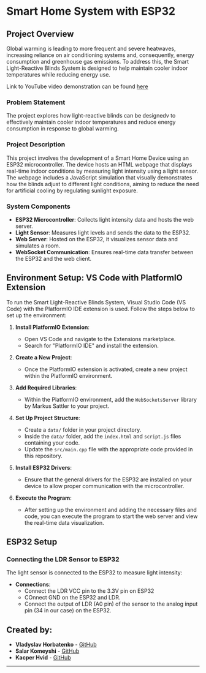 # Smart Home System with ESP32


## Project Overview

Global warming is leading to more frequent and severe heatwaves, increasing reliance on air conditioning systems and, consequently, energy consumption and greenhouse gas emissions. To address this, the Smart Light-Reactive Blinds System is designed to help maintain cooler indoor temperatures while reducing energy use.

Link to YouTube video demonstration can be found [here](https://youtu.be/vk_omHJeUeQ?si=Bxe5fRH_uR0YrgOH)

### Problem Statement
The project explores how light-reactive blinds can be designedv to effectively maintain cooler indoor temperatures and reduce energy consumption in response to global warming.

### Project Description
This project involves the development of a Smart Home Device using an ESP32 microcontroller. The device hosts an HTML webpage that displays real-time indoor conditions by measuring light intensity using a light sensor. The webpage includes a JavaScript simulation that visually demonstrates how the blinds adjust to different light conditions, aiming to reduce the need for artificial cooling by regulating sunlight exposure.

### System Components
- **ESP32 Microcontroller**: Collects light intensity data and hosts the web server.
- **Light Sensor**: Measures light levels and sends the data to the ESP32.
- **Web Server**: Hosted on the ESP32, it visualizes sensor data and simulates a room.
- **WebSocket Communication**: Ensures real-time data transfer between the ESP32 and the web client.

## Environment Setup: VS Code with PlatformIO Extension

To run the Smart Light-Reactive Blinds System, Visual Studio Code (VS Code) with the PlatformIO IDE extension is used. Follow the steps below to set up the environment:

1. **Install PlatformIO Extension**:
   - Open VS Code and navigate to the Extensions marketplace.
   - Search for "PlatformIO IDE" and install the extension.

2. **Create a New Project**:
   - Once the PlatformIO extension is activated, create a new project within the PlatformIO environment.

3. **Add Required Libraries**:
   - Within the PlatformIO environment, add the `WebSocketsServer` library by Markus Sattler to your project.

4. **Set Up Project Structure**:
   - Create a `data/` folder in your project directory.
   - Inside the `data/` folder, add the `index.html` and `script.js` files containing your code.
   - Update the `src/main.cpp` file with the appropriate code provided in this repository.

5. **Install ESP32 Drivers**:
   - Ensure that the general drivers for the ESP32 are installed on your device to allow proper communication with the microcontroller.

6. **Execute the Program**:
   - After setting up the environment and adding the necessary files and code, you can execute the program to start the web server and view the real-time data visualization.

## ESP32 Setup

### Connecting the LDR Sensor to ESP32

The light sensor is connected to the ESP32 to measure light intensity:

- **Connections**:
  - Connect the LDR VCC pin to the 3.3V pin on ESP32
  - COnnect GND on the ESP32 and LDR.
  - Connect the output of LDR (A0 pin) of the sensor to the analog input pin (34 in our case) on the ESP32.
 


## Created by:

- **Vladyslav Horbatenko** - [GitHub](https://github.com/rifolio)
- **Salar Komeyshi** - [GitHub](https://github.com/SalarKo)
- **Kacper Hvid** - [GitHub](https://github.com/KacperPuzniak)
---
